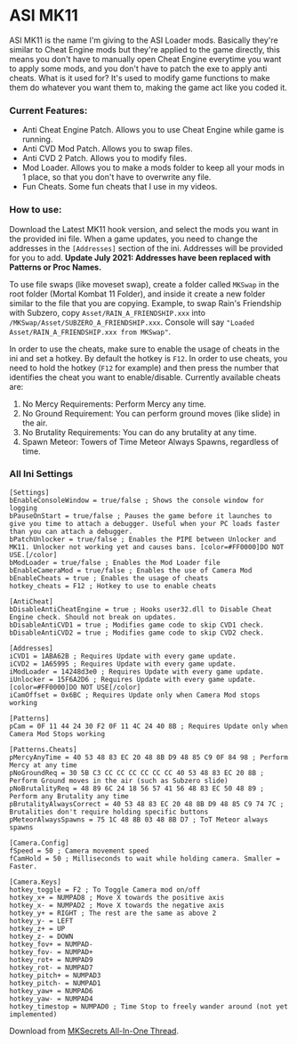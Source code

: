 
# ASI MK11
ASI MK11 is the name I'm giving to the ASI Loader mods. Basically they're similar to Cheat Engine mods but they're applied to the game directly, this means you don't have to manually open Cheat Engine everytime you want to apply some mods, and you don't have to patch the exe to apply anti cheats.
What is it used for? It's used to modify game functions to make them do whatever you want them to, making the game act like you coded it.

### Current Features:
- Anti Cheat Engine Patch. Allows you to use Cheat Engine while game is running.
- Anti CVD Mod Patch. Allows you to swap files.
- Anti CVD 2 Patch. Allows you to modify files.
- Mod Loader. Allows you to make a mods folder to keep all your mods in 1 place, so that you don't have to overwrite any file.
- Fun Cheats. Some fun cheats that I use in my videos.

### How to use:
Download the Latest MK11 hook version, and select the mods you want in the provided ini file. When a game updates, you need to change the addresses in the `[Addresses]` section of the ini. Addresses will be provided for you to add. **Update July 2021: Addresses have been replaced with Patterns or Proc Names.**

To use file swaps (like moveset swap), create a folder called `MKSwap` in the root folder (Mortal Kombat 11 Folder), and inside it create a new folder similar to the file that you are copying. Example, to swap Rain's Friendship with Subzero, copy `Asset/RAIN_A_FRIENDSHIP.xxx` into `/MKSwap/Asset/SUBZERO_A_FRIENDSHIP.xxx`. Console will say `"Loaded Asset/RAIN_A_FRIENDSHIP.xxx from MKSwap"`.

In order to use the cheats, make sure to enable the usage of cheats in the ini and set a hotkey. By default the hotkey is `F12`. In order to use cheats, you need to hold the hotkey (`F12` for example) and then press the number that identifies the cheat you want to enable/disable. Currently available cheats are:

 1. No Mercy Requirements: Perform Mercy any time.
 2. No Ground Requirement: You can perform ground moves (like slide) in the air.
 3. No Brutality Requirements: You can do any brutality at any time.
 4. Spawn Meteor: Towers of Time Meteor Always Spawns, regardless of
    time.

### All Ini Settings

    [Settings]
    bEnableConsoleWindow = true/false ; Shows the console window for logging
    bPauseOnStart = true/false ; Pauses the game before it launches to give you time to attach a debugger. Useful when your PC loads faster than you can attach a debugger.
    bPatchUnlocker = true/false ; Enables the PIPE between Unlocker and MK11. Unlocker not working yet and causes bans. [color=#FF0000]DO NOT USE.[/color]
    bModLoader = true/false ; Enables the Mod Loader file
    bEnableCameraMod = true/false ; Enables the use of Camera Mod
    bEnableCheats = true ; Enables the usage of cheats
    hotkey_cheats = F12 ; Hotkey to use to enable cheats
    
    [AntiCheat]
    bDisableAntiCheatEngine = true ; Hooks user32.dll to Disable Cheat Engine check. Should not break on updates.
    bDisableAntiCVD1 = true ; Modifies game code to skip CVD1 check.
    bDisableAntiCVD2 = true ; Modifies game code to skip CVD2 check.
    
    [Addresses]
    iCVD1 = 1ABA62B ; Requires Update with every game update.
    iCVD2 = 1A65995 ; Requires Update with every game update.
    iModLoader = 14248d3e0 ; Requires Update with every game update.
    iUnlocker = 15F6A2D6 ; Requires Update with every game update. [color=#FF0000]DO NOT USE[/color]
    iCamOffset = 0x6BC ; Requires Update only when Camera Mod stops working
    
    [Patterns]
    pCam = 0F 11 44 24 30 F2 0F 11 4C 24 40 8B ; Requires Update only when Camera Mod Stops working
    
    [Patterns.Cheats]
    pMercyAnyTime = 40 53 48 83 EC 20 48 8B D9 48 85 C9 0F 84 98 ; Perform Mercy at any time
    pNoGroundReq = 30 5B C3 CC CC CC CC CC CC 40 53 48 83 EC 20 8B ; Perform Ground moves in the air (such as Subzero slide)
    pNoBrutalityReq = 48 89 6C 24 18 56 57 41 56 48 83 EC 50 48 89 ; Perform any Brutality any time
    pBrutalityAlwaysCorrect = 40 53 48 83 EC 20 48 8B D9 48 85 C9 74 7C ; Brutalities don't require holding specific buttons
    pMeteorAlwaysSpawns = 75 1C 48 8B 03 48 8B D7 ; ToT Meteor always spawns
    
    [Camera.Config]
    fSpeed = 50 ; Camera movement speed
    fCamHold = 50 ; Milliseconds to wait while holding camera. Smaller = Faster.
    
    [Camera.Keys]
    hotkey_toggle = F2 ; To Toggle Camera mod on/off
    hotkey_x+ = NUMPAD8 ; Move X towards the positive axis
    hotkey_x- = NUMPAD2 ; Move X towards the negative axis
    hotkey_y+ = RIGHT ; The rest are the same as above 2
    hotkey_y- = LEFT
    hotkey_z+ = UP
    hotkey_z- = DOWN
    hotkey_fov+ = NUMPAD-
    hotkey_fov- = NUMPAD+
    hotkey_rot+ = NUMPAD9
    hotkey_rot- = NUMPAD7
    hotkey_pitch+ = NUMPAD3
    hotkey_pitch- = NUMPAD1
    hotkey_yaw+ = NUMPAD6
    hotkey_yaw- = NUMPAD4
    hotkey_timestop = NUMPAD0 ; Time Stop to freely wander around (not yet implemented)

Download from [MKSecrets All-In-One Thread](https://www.mksecrets.net/forums/eng/viewtopic.php?f=120&t=47702&p=1398900#p139900).
